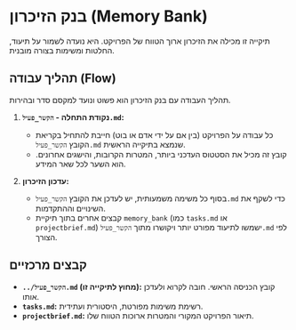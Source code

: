 # בנק הזיכרון (Memory Bank)

תיקייה זו מכילה את הזיכרון ארוך הטווח של הפרויקט. היא נועדה לשמור על תיעוד, החלטות ומשימות בצורה מובנית.

## תהליך עבודה (Flow)

תהליך העבודה עם בנק הזיכרון הוא פשוט ונועד למקסם סדר ובהירות.

1.  **נקודת התחלה - `הקשר_פעיל.md`:**
    -   כל עבודה על הפרויקט (בין אם על ידי אדם או בוט) חייבת להתחיל בקריאת הקובץ `הקשר_פעיל.md` שנמצא בתיקייה הראשית.
    -   קובץ זה מכיל את הסטטוס העדכני ביותר, המטרות הקרובות, והישגים אחרונים. הוא השער לכל שאר המידע.

2.  **עדכון הזיכרון:**
    -   בסוף כל משימה משמעותית, יש לעדכן את הקובץ `הקשר_פעיל.md` כדי לשקף את השינויים וההתקדמות.
    -   קבצים אחרים בתוך תיקיית `memory_bank` (כמו `tasks.md` או `projectbrief.md`) ישמשו לתיעוד מפורט יותר ויקושרו מתוך `הקשר_פעיל.md` לפי הצורך.

## קבצים מרכזיים

-   **`../הקשר_פעיל.md` (מחוץ לתיקייה זו):** קובץ הכניסה הראשי. חובה לקרוא ולעדכן אותו.
-   **`tasks.md`:** רשימת משימות מפורטת, היסטורית ועתידית.
-   **`projectbrief.md`:** תיאור הפרויקט המקורי והמטרות ארוכות הטווח שלו. 